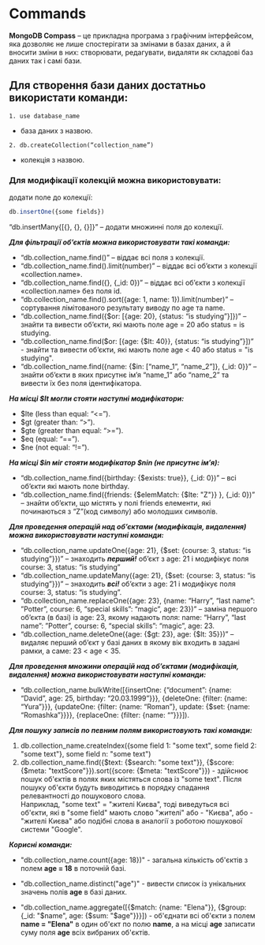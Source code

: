 # Commands

**MongoDB Compass** – це прикладна програма з графічним інтерфейсом, яка дозволяє не лише спостерігати за змінами в базах даних, 
а й вносити зміни в них: створювати, редагувати, видаляти як складові баз даних так і самі бази.  

## Для створення бази даних достатньо використати команди:  
 ```
1. use database_name
 ```
 - база даних  з назвою.
```shell
2. db.createCollection(“collection_name”)
```
 - колекція з назвою.  

### Для модифікації колекцій можна використовувати:  
додати поле до колекції:

```js
db.insertOne({some fields})

```  

“db.insertMany{[{}, {}, {}]}” – додати множинні поля до колекції.  

***Для фільтрації об’єктів можна використовувати такі команди:***  
- “db.collection_name.find()” – віддає всі поля з колекції.  
- “db.collection_name.find().limit(number)” – віддає всі об’єкти з колекції «collection.name».  
- “db.collection_name.find({}, {_id: 0})” – віддає всі об’єкти з колекції «collection.name» без поля id.  
- “db.collection_name.find().sort({age: 1, name: 1}).limit(number)” – сортування лімітованого результату виводу по age та name.  
- “db.collection_name.find({$or: [{age: 20}, {status: “is studying”}]})” – знайти та вивести об’єкти, які мають поле age = 20 або status = is studying.  
- “db.collection_name.find($or: [{age: {$lt: 40}}, {status: “is studying”}])” - знайти та вивести об’єкти, які мають поле age < 40 або status = "is studying".  
- “db.collection_name.find({name: {$in: [“name_1”, “name_2”]}, {_id: 0}}” – знайти об’єкти в яких присутнє ім’я “name_1” або  “name_2” та вивести їх без поля ідентифікатора.  

***На місці $lt могли стояти наступні модифікатори:***
-	$lte (less than equal: “<=”).  
-	$gt (greater than: “>”).  
-	$gte (greater than equal: “>=”).  
-	$eq (equal: “==”).  
-	$ne (not equal: “!=”).  

***На місці $in міг стояти модифікатор $nin (не присутнє ім’я):***  
- “db.collection_name.find({birthday: {$exists: true}}, {_id: 0})” – всі об’єкти які мають поле birthday.  
- “db.collection_name.find({friends: {$elemMatch: {$lte: "Z"}} }, {_id: 0})” – знайти об’єкти, що містять у полі friends елементи, 
які починаються з “Z”(код символу) або молодших символів.  

***Для проведення операцій над об’єктами (модифікація, видалення) можна використовувати наступні команди:***  
- “db.collection_name.updateOne({age: 21}, {$set: {course: 3, status: “is studying”}})” – знаходить ***перший!*** об’єкт з age: 21 і модифікує поля course: 3, status: “is studying”  
- “db.collection_name.updateMany({age: 21}, {$set: {course: 3, status: “is studying”}})” – знаходить ***всі!***
об’єкти з age: 21 і модифікує поля course: 3, status: “is studying”.  
- “db.collection_name.replaceOne({age: 23}, {name: “Harry”, “last name”: ”Potter”, course: 6, “special skills”: “magic”, age: 23})” – 
заміна першого об’єкта (в базі) із age: 23, якому надають поля: name: “Harry”, “last name”: ”Potter”, course: 6, “special skills”: “magic”, age: 23.  
- “db.collection_name.deleteOne({age: {$gt: 23}, age: {$lt: 35}})” – видаляє перший об’єкт у базі даних в якому вік входить в задані рамки, а саме: 23 < age < 35.  

***Для проведення множини операцій над об’єктами (модифікація, видалення) можна використовувати наступні команди:***  
- “db.collection_name.bulkWrite([{insertOne: {“document”: {name: “David”, age: 25, birthday: “20.03.1999”}}}, 
{deleteOne: {filter: {name: “Yura”}}}, {updateOne: {filter: {name: “Roman”}, update: {$set: {name: “Romashka”}}}}, 
{replaceOne: {filter: {name: “”}}}]).  

***Для пошуку записів по певним полям використовують такі команди:***
1. db.collection_name.createIndex({some field 1: "some text", some field 2: "some text"}, some field n: "some text")
2. db.collection_name.find({$text: {$search: "some text"}}, {$score: {$meta: "textScore"}}).sort({score: {$meta: "textScore"}}) - 
здійснює пошук об'єктів в полях яких містяться слова із "some text". Після пошуку об'єкти будуть виводитись в порядку спадання релевантності до пошукового слова.  
Наприклад, "some text" = "жителі Києва", тоді виведуться всі об'єкти, які в "some field" мають слово "жителі" або - "Києва", 
або - "жителі Києва" або подібні слова в аналогії з роботою пошукової системи "Google".  

***Корисні команди:***  
- "db.collection_name.count({age: 18})" - загальна кількість об'єктів з полем **age = 18** в поточній базі.  

- "db.collection_name.distinct("age")" - вивести список із унікальних значень полів **age** в базі даних.  

- "db.collection_name.aggregate([{$match: {name: "Elena"}}, {$group: {_id: "$name", age: {$sum: "$age"}}}]) - об'єднати всі об'єкти з полем **name = "Elena"** в один об'єкт по полю **name**, а на місці **age** записати суму поля **age** всіх вибраних об'єктів.  

